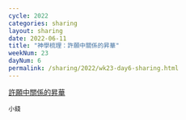 ```yaml
---
cycle: 2022
categories: sharing
layout: sharing
date: 2022-06-11
title: "神學梳理：許願中關係的昇華"
weekNum: 23
dayNum: 6
permalink: /sharing/2022/wk23-day6-sharing.html
---
```


[許願中關係的昇華](https://eccseattle.github.io/media/sharing/2022/wk023/2022-06-11-bin.m4a)

`小錢`
